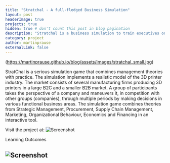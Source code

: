 ```yaml
---
title: "Stratchal - A full-fledged Business Simulation"
layout: post
headerImage: true
projects: true
hidden: true # don't count this post in blog pagination
description: "Stratchal is a business simulation to train executives on managerial decision-making."
category: project
author: martinprause
externalLink: false
---
```


(https://martinprause.github.io/blog/assets/images/stratchal_small.jpg)


StratChal is a serious simulation game that combines management theories with practice. The simulation implements a realistic model of the 3D printer industry. The market consists of several manufacturing firms producing 3D printers in a large B2C and a smaller B2B market. A group of participants takes the perspective of a company and maneuvers it, in competition with other groups (companies), through multiple periods by making decisions in various functional business areas. The simulation game combines theories from Strategic Management, Procurement, Supply Chain Management, Marketing, Organizational Behaviour, Economics and Financing in an interactive tool.

Visit the project at: ![Screenshot](https://martinprause.github.io/blog/assets/images/stratchal_screen.jpg)

Learning Outcomes

![Screenshot](https://martinprause.github.io/blog/assets/images/stratchal_screen.jpg)
---
